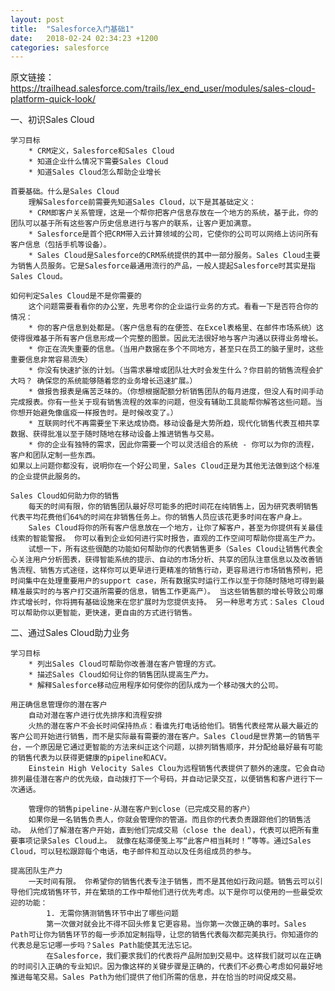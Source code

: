 ```yaml
---
layout: post
title:  "Salesforce入门基础1"
date:   2018-02-24 02:34:23 +1200
categories: salesforce
---
```

原文链接：https://trailhead.salesforce.com/trails/lex_end_user/modules/sales-cloud-platform-quick-look/

一、初识Sales Cloud

    学习目标
        * CRM定义，Salesforce和Sales Cloud
        * 知道企业什么情况下需要Sales Cloud
        * 知道Sales Cloud怎么帮助企业增长

    首要基础。什么是Sales Cloud
        理解Salesforce前需要先知道Sales Cloud，以下是其基础定义：
        * CRM即客户关系管理，这是一个帮你把客户信息存放在一个地方的系统，基于此，你的团队可以基于所有这些客户历史信息进行与客户的联系，让客户更加满意。
        * Salesforce是首个把CRM带入云计算领域的公司，它使你的公司可以网络上访问所有客户信息（包括手机等设备）。
        * Sales Cloud是Salesforce的CRM系统提供的其中一部分服务。Sales Cloud主要为销售人员服务。它是Salesforce最通用流行的产品，一般人提起Salesforce时其实是指Sales Cloud。

    如何判定Sales Cloud是不是你需要的
        这个问题需要看看你的办公室，先思考你的企业运行业务的方式。看看一下是否符合你的情况：
        * 你的客户信息到处都是。（客户信息有的在便签、在Excel表格里、在邮件市场系统）这使得很难基于所有客户信息形成一个完整的图景。因此无法很好地与客户沟通以获得业务增长。
        * 你正在流失重要的信息。（当用户数据在多个不同地方，甚至只在员工的脑子里时，这些重要信息非常容易流失）
        * 你没有快速扩张的计划。（当需求暴增或团队壮大时会发生什么？你目前的销售流程会扩大吗？ 确保您的系统能够随着您的业务增长迅速扩展。）
        * 做报告报表是痛苦乏味的。（你想根据配额分析销售团队的每月进度，但没人有时间手动完成报表。你有一些关于现有销售流程的效率的问题，但没有辅助工具能帮你解答这些问题。当你想开始避免像瘟疫一样报告时。是时候改变了。）
        * 互联网时代不再需要坐下来达成协商。移动设备是大势所趋，现代化销售代表互相共享数据、获得批准以至于随时随地在移动设备上推进销售与交易。
        * 你的企业有独特的需求，因此你需要一个可以灵活组合的系统 - 你可以为你的流程，客户和团队定制一些东西。
    如果以上问题你都没有，说明你在一个好公司里，Sales Cloud正是为其他无法做到这个标准的企业提供此服务的。

    Sales Cloud如何助力你的销售
        每天的时间有限，你的销售团队最好尽可能多的把时间花在纯销售上，因为研究表明销售代表平均花费他们64%的时间在非销售任务上。你的销售人员应该花更多时间在客户身上。
        Sales Cloud将你的所有客户信息放在一个地方，让你了解客户，甚至为你提供有关最佳线索的智能警报。 你可以看到企业如何进行实时报告，直观的工作空间可帮助你提高生产力。
        试想一下，所有这些很酷的功能如何帮助你的代表销售更多（Sales Cloud让销售代表全心关注用户分析图表，获得智能系统的提示、自动的市场分析、共享的团队注意信息以及改善销售流程、销售方式途径，这样你可以更早进行更精准的销售行动，更容易进行市场销售预判，把时间集中在处理重要用户的support case，所有数据实时运行工作以至于你随时随地可得到最精准最实时的与客户打交道所需要的信息，销售工作更高产）。 当这些销售额的增长导致公司爆炸式增长时，你将拥有基础设施来在您扩展时为您提供支持。 另一种思考方式：Sales Cloud可以帮助你以更智能，更快速，更自由的方式进行销售。


二、通过Sales Cloud助力业务

    学习目标
        * 列出Sales Cloud可帮助你改善潜在客户管理的方式。
        * 描述Sales Cloud如何让你的销售团队提高生产力。
        * 解释Salesforce移动应用程序如何使你的团队成为一个移动强大的公司。

    用正确信息管理你的潜在客户
        自动对潜在客户进行优先排序和流程安排
        火热的潜在客户不会长时间保持热点：看谁先打电话给他们。销售代表经常从最大最近的客户公司开始进行销售，而不是实际最有需要的潜在客户。Sales Cloud是世界第一的销售平台，一个原因是它通过更智能的方法来纠正这个问题，以排列销售顺序，并分配给最好最有可能的销售代表为以获得更健康的pipeline和ACV。
        Einstein High Velocity Sales Clou为远程销售代表提供了额外的速度。它会自动排列最佳潜在客户的优先级，自动拨打下一个号码，并自动记录交互，以便销售和客户进行下一次通话。

        管理你的销售pipeline-从潜在客户到close（已完成交易的客户）
        如果你是一名销售负责人，你就会管理你的管道。而且你的代表负责跟踪他们的销售活动。 从他们了解潜在客户开始，直到他们完成交易（close the deal），代表可以把所有重要事项记录Sales Cloud上。 就像在粘滞便笺上写“此客户相当耗时！”等等。通过Sales Cloud，可以轻松跟踪每个电话，电子邮件和互动以及任务组成员的参与。
    
    提高团队生产力
        一天时间有限。 你希望你的销售代表专注于销售，而不是其他如行政问题。销售云可以引导他们完成销售环节，并在繁琐的工作中帮他们进行优先考虑。以下是你可以使用的一些最受欢迎的功能：
            1. 无需你猜测销售环节中出了哪些问题
            第一次做对就会比不得不回头修复它更容易。当你第一次做正确的事时。Sales Path可让你为销售环节的每一步添加定制指导，让您的销售代表每次都完美执行。你知道你的代表总是忘记哪一步吗？Sales Path能使其无法忘记。
            在Salesforce，我们要求我们的代表将产品附加到交易中。这样我们就可以在正确的时间引入正确的专业知识。因为像这样的关键步骤是正确的，代表们不必费心考虑如何最好地推进每笔交易。Sales Path为他们提供了他们所需的信息，并在恰当的时间促成交易。
